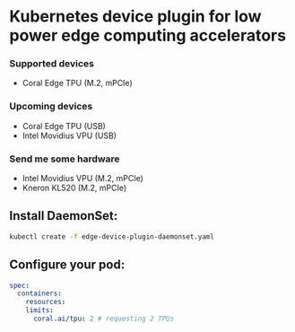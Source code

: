 # Kubernetes device plugin for low power edge computing accelerators

### Supported devices
- Coral Edge TPU (M.2, mPCIe)

### Upcoming devices
- Coral Edge TPU (USB)
- Intel Movidius VPU (USB)

### Send me some hardware
- Intel Movidius VPU (M.2, mPCIe)
- Kneron KL520 (M.2, mPCIe)

## Install DaemonSet:
```bash
kubectl create -f edge-device-plugin-daemonset.yaml
```

## Configure your pod:
```yaml
spec:
  containers:
    resources:
    limits:
      coral.ai/tpu: 2 # requesting 2 TPUs
```